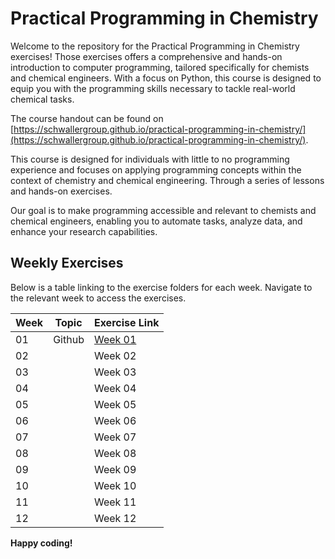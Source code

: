 Practical Programming in Chemistry
==================================

Welcome to the repository for the Practical Programming in Chemistry exercises! Those exercises offers a comprehensive and hands-on introduction to computer programming, tailored specifically for chemists and chemical engineers. With a focus on Python, this course is designed to equip you with the programming skills necessary to tackle real-world chemical tasks.

The course handout can be found on [https://schwallergroup.github.io/practical-programming-in-chemistry/](https://schwallergroup.github.io/practical-programming-in-chemistry/).

This course is designed for individuals with little to no programming experience and focuses on applying programming concepts within the context of chemistry and chemical engineering. Through a series of lessons and hands-on exercises.

Our goal is to make programming accessible and relevant to chemists and chemical engineers, enabling you to automate tasks, analyze data, and enhance your research capabilities.

Weekly Exercises
----------------

Below is a table linking to the exercise folders for each week. Navigate to the relevant week to access the exercises.

| Week | Topic | Exercise Link |
| --- | --- | --- |
| 01 | Github | [Week 01](week_01) |
| 02 |  | Week 02 |
| 03 |  | Week 03 |
| 04 |  | Week 04 |
| 05 |  | Week 05 |
| 06 |  | Week 06 |
| 07 |  | Week 07 |
| 08 |  | Week 08 |
| 09 | | Week 09 |
| 10 |  | Week 10 |
| 11 |  | Week 11 |
| 12 |  | Week 12 |


**Happy coding!**
